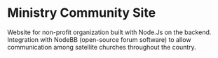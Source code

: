 # Ministry Community Site
Website for non-profit organization built with Node.Js on the backend. Integration with NodeBB (open-source forum software) to allow communication among satellite churches throughout the country. 
